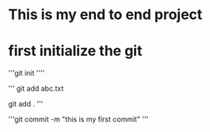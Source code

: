 # This is my end to end project

# first initialize the git
'''git init
''''

'''
git add abc.txt

git add .
'''


'''git commit -m "this is my first commit"
'''